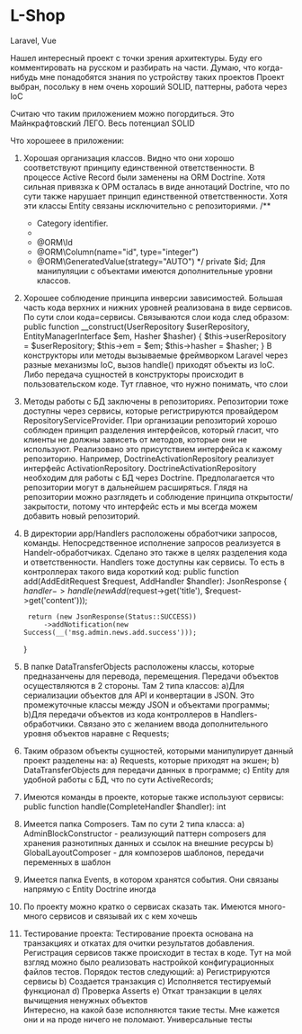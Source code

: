 # L-Shop
Laravel, Vue

Нашел интересный проект с точки зрения архитектуры. Буду его комментировать на русском и разбирать на части. Думаю, что когда-нибудь мне понадобятся знания по устройству таких проектов
Проект выбран, посольку в нем очень хороший SOLID, паттерны, работа через IoC

Считаю что таким приложением можно погордиться. Это Майнкрафтовский ЛЕГО. Весь потенциал SOLID

Что хорошеее в приложении:
1. Хорошая организация классов. Видно что они хорошо соответствуют принципу единственной ответственности. В процессе Active Record были заменены на ORM Doctrine. 
Хотя сильная привязка к ОРМ осталась в виде аннотаций Doctrine, что по сути также нарушает принцип единственной ответственности. Хотя эти классы Entity связаны исключительно с репозиториями. 
     /**
      * Category identifier.
      *
      * @ORM\Id
      * @ORM\Column(name="id", type="integer")
      * @ORM\GeneratedValue(strategy="AUTO")
      */
     private $id;
Для манипуляции с объектами имеются дополнительные уровни классов.

2. Хорошее соблюдение принципа инверсии зависимостей. Большая часть кода верхних и нижних уровней реализована в виде сервисов. По сути слои кода=сервисы. Связываются слои кода след образом:
          public function __construct(UserRepository $userRepository, EntityManagerInterface $em, Hasher $hasher)
          {
              $this->userRepository = $userRepository;
              $this->em = $em;
              $this->hasher = $hasher;
          }
В конструкторы или методы вызываемые фреймворком Laravel через разные механизмы IoC, вызов handle() приходят объекты из IoC. Либо передача сущностей  в конструкторы происходит  в пользовательском коде.
Тут главное, что нужно понимать, что слои   
    
3. Методы работы с БД заключены в репозиториях. Репозитории тоже доступны через сервисы, которые регистрируются провайдером RepositoryServiceProvider.
При организации репозиторий хорошо соблюден принцип разделения интерфейсов, который гласит, что клиенты не должны зависеть от методов, которые они не используют.
Реализовано это присутствием интерфейса к кажому репозиторию. Например, DoctrineActivationRepository реализует интерфейс  ActivationRepository.
DoctrineActivationRepository необходим для работы с БД через Doctrine. Предполагается что репозитории могут в дальнейшем расширяться.
Глядя на репозитории можно разглядеть и соблюдение принципа открытости/закрытости, потому что интерфейс есть и мы всегда можем добавить новый репозиторий.

4. В директории app/Handlers расположены обработчики запросов, команды. Непосредственное исполнение запросов реализуется в Handelr-обработчиках.
Сделано это также в целях разделения кода и ответственности.  Handlers тоже доступны как сервисы. То есть в контроллерах такого вида короткий код:
  public function add(AddEditRequest $request, AddHandler $handler): JsonResponse
    {
        $handler->handle(new Add($request->get('title'), $request->get('content')));

        return (new JsonResponse(Status::SUCCESS))
            ->addNotification(new Success(__('msg.admin.news.add.success')));
    }

5. В папке DataTransferObjects  расположены классы, которые предназанчены для перевода, перемещения. Передачи объектов осуществляются в 2 стороны. Там 2 типа классов: 
    a)Для сериализации объектов для API и конвертации в JSON. Это промежуточные классы между JSON и объектами программы;
    b)Для передачи объектов из кода контроллеров в Handlers-обработчики. Связано это с желанием ввода дополнительного уровня объектов наравне с Requests;

6. Таким образом объекты сущностей, которыми манипулирует данный проект разделены на:
    a) Requests, которые приходят на экшен;
    b) DataTransferObjects для передачи данных в программе;
    c) Entity для удобной работы с БД, что по сути ActiveRecords;
    
7. Имеются команды в проекте, которые также используют сервисы:
    public function handle(CompleteHandler $handler): int
    
8. Имеется папка Composers. Там по сути 2 типа класса:
    a) AdminBlockConstructor - реализующий паттерн composers для хранения разнотипных данных и ссылок на внешние ресурсы
    b) GlobalLayoutComposer - для композеров шаблонов, передачи переменных в шаблон
    
9. Имеется папка Events, в котором хранятся события. Они связаны напрямую с Entity Doctrine иногда

10. По проекту можно кратко о сервисах сказать так. Имеются много-много сервисов и связывай их с кем хочешь

11. Тестирование проекта:
Тестирование проекта основана на транзакциях и откатах для очитки результатов добавления. Регистрация сервисов также происходит в тестах в коде. Тут на мой взгляд можно было реализовать настройкой конфигурационных файлов тестов.
Порядок тестов следующий:
    a) Регистрируются сервисы
    b) Создается транзакция
    с) Исполняется тестируемый функционал
    d) Проверка Asserts
    e) Откат транзакции в целях вычищения ненужных объектов    
Интересно, на какой базе исполняются такие тесты. Мне кажется они и на проде ничего не поломают. Универсальные тесты